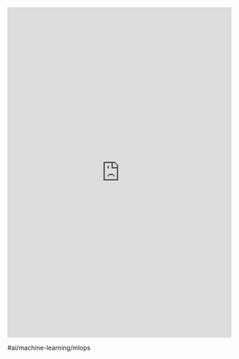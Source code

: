 <iframe src="https://www.linkedin.com/feed/update/urn:li:activity:7025061757400317952?utm_source=share&utm_medium=member_desktop" height="742" width="504" frameborder="0" allowfullscreen="" title="Embedded post"></iframe>

#ai/machine-learning/mlops
